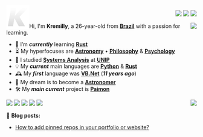 <img src="images/new-logo-apis.png" height="64" align="left" />

<p align='right'>
  <a href='https://kremilly.com'><img src='https://img.shields.io/badge/Kremilly.com-252525?style=for-the-badge' /></a>
  <a href='https://api.kremilly.com'><img src='https://img.shields.io/badge/Api.Kremilly.com-252525?style=for-the-badge'/></a>
  <a href='https://github.com/sponsors/kremilly'><img src='https://img.shields.io/badge/sponsor-252525?style=for-the-badge&logo=GitHub-Sponsors&logoColor=#EA4AAA'/></a>
</p>

<p></p>

<img src="https://github-readme-stats.vercel.app/api/top-langs/?username=Kremilly&exclude_repo=website&hide=css,scss,nushell,nu,makefile,vim+script,powershell,html,lua&langs_count=20&layout=compact&theme=dracula&hide_border=true" align="right" />

<div align="left">
  Hi, I'm <b>Kremilly</b>, a 26-year-old from <b><a href="https://en.wikipedia.org/wiki/Brazil">Brazil</a></b> with a passion for learning.
</div>

<!--[![Kremilly's github activity graph](https://github-readme-activity-graph.vercel.app/graph?username=kremilly&custom_title=Kremilly+Contributions+Graph&hide_border=true&theme=tokyo-night)](https://github.com/ashutosh00710/github-readme-activity-graph)-->

<p></p>

- 🌱 I’m ***currently*** learning [**Rust**](https://rust-lang.com)
- ⏳ My hyperfocuses are [**Astronomy**](https://en.wikipedia.org/wiki/Astronomy) • [**Philosophy**](https://en.wikipedia.org/wiki/Philosophy) & [**Psychology**](https://en.wikipedia.org/wiki/Psychology)
- 🏫 I studied [**Systems Analysis**](https://en.wikipedia.org/wiki/Systems_analysis) at [**UNIP**](http://www.unip.br)
- 💡 My ***current*** main languages are [**Python**](https://python.org) & [**Rust**](https://rust-lang.com)
- 🕰️ My ***first*** language was [**VB.Net**](https://en.wikipedia.org/wiki/Visual_Basic_(.NET)) (***11 years ago***)
- 🚀 My dream is to become a [**Astronomer**](https://en.wikipedia.org/wiki/Astronomer)
- 🛠️ My ***main current*** project is [**Paimon**](https://github.com/Ravenlib/Paimon)

<img src="https://github-readme-stats.vercel.app/api?username=kremilly&show_icons=true&theme=dracula&hide_border=true" height="156" align="right" />

<div align="left">
  <a href="https://php.net"><img src="https://img.shields.io/badge/php-%23777BB4.svg?style=for-the-badge&logo=php&logoColor=white" /></a>
  <!--<a href="https://developer.mozilla.org/en-US/docs/Web/JavaScript"><img src="https://img.shields.io/badge/javascript-%23323330.svg?style=for-the-badge&logo=javascript&logoColor=%23F7DF1E" /></a>-->
  <a href="https://www.python.org"><img src="https://img.shields.io/badge/python-3670A0?style=for-the-badge&logo=python&logoColor=ffdd54" /></a>
  <a href="https://learn.microsoft.com/pt-br/dotnet/csharp"><img src="https://img.shields.io/badge/c%23-%23239120.svg?style=for-the-badge&logo=c-sharp&logoColor=white" /></a>
  <a href="https://go.dev"><img src="https://img.shields.io/badge/go-%2300ADD8.svg?style=for-the-badge&logo=go&logoColor=white" /></a>
  <a href="https://rust-lang.com"><img src="https://img.shields.io/badge/rust-%23000000.svg?style=for-the-badge&logo=rust&logoColor=white" /><a>
</div>

<p></p>

<p>📝 <b>Blog posts:</b></p>

<!-- BLOG-POST-LIST:START -->
- [How to add pinned repos in your portfolio or website?](https://dev.to/kremilly/how-to-added-pinned-repos-in-your-portfolio-or-website-3agg)
<!-- BLOG-POST-LIST:END -->

<!--START_SECTION:waka-->
<!--END_SECTION:waka-->
